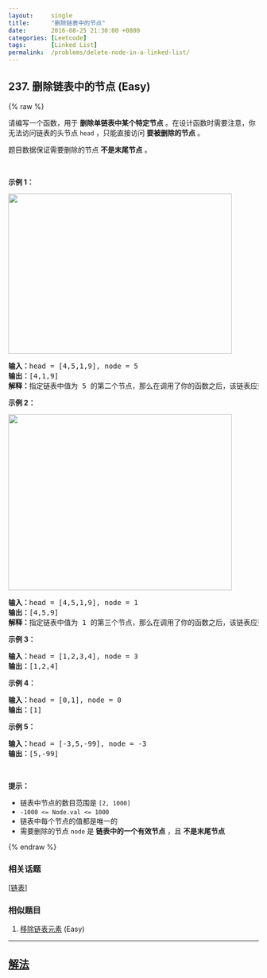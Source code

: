 ```yaml
---
layout:     single
title:      "删除链表中的节点"
date:       2016-08-25 21:30:00 +0800
categories: [Leetcode]
tags:       [Linked List]
permalink:  /problems/delete-node-in-a-linked-list/
---
```


## 237. 删除链表中的节点 (Easy)

{% raw %}

<p>请编写一个函数，用于 <strong>删除单链表中某个特定节点</strong> 。在设计函数时需要注意，你无法访问链表的头节点&nbsp;<code>head</code> ，只能直接访问 <strong>要被删除的节点</strong> 。</p>

<p>题目数据保证需要删除的节点 <strong>不是末尾节点</strong> 。</p>

<p>&nbsp;</p>

<p><strong>示例 1：</strong></p>
<img alt="" src="https://assets.leetcode.com/uploads/2020/09/01/node1.jpg" style="width: 450px; height: 322px;" />
<pre>
<strong>输入：</strong>head = [4,5,1,9], node = 5
<strong>输出：</strong>[4,1,9]
<strong>解释：</strong>指定链表中值为&nbsp;5&nbsp;的第二个节点，那么在调用了你的函数之后，该链表应变为 4 -&gt; 1 -&gt; 9
</pre>

<p><strong>示例 2：</strong></p>
<img alt="" src="https://assets.leetcode.com/uploads/2020/09/01/node2.jpg" style="width: 450px; height: 354px;" />
<pre>
<strong>输入：</strong>head = [4,5,1,9], node = 1
<strong>输出：</strong>[4,5,9]
<strong>解释：</strong>指定链表中值为&nbsp;1&nbsp;的第三个节点，那么在调用了你的函数之后，该链表应变为 4 -&gt; 5 -&gt; 9</pre>

<p><strong>示例 3：</strong></p>

<pre>
<strong>输入：</strong>head = [1,2,3,4], node = 3
<strong>输出：</strong>[1,2,4]
</pre>

<p><strong>示例 4：</strong></p>

<pre>
<strong>输入：</strong>head = [0,1], node = 0
<strong>输出：</strong>[1]
</pre>

<p><strong>示例 5：</strong></p>

<pre>
<strong>输入：</strong>head = [-3,5,-99], node = -3
<strong>输出：</strong>[5,-99]
</pre>

<p>&nbsp;</p>

<p><strong>提示：</strong></p>

<ul>
	<li>链表中节点的数目范围是 <code>[2, 1000]</code></li>
	<li><code>-1000 &lt;= Node.val &lt;= 1000</code></li>
	<li>链表中每个节点的值都是唯一的</li>
	<li>需要删除的节点 <code>node</code> 是 <strong>链表中的一个有效节点</strong> ，且 <strong>不是末尾节点</strong></li>
</ul>

{% endraw %}

### 相关话题
  [[链表](https://github.com/awesee/leetcode/tree/main/tag/linked-list/README.md)]

### 相似题目
  1. [移除链表元素](/problems/remove-linked-list-elements) (Easy)

---

## [解法](https://github.com/awesee/leetcode/tree/main/problems/delete-node-in-a-linked-list)
